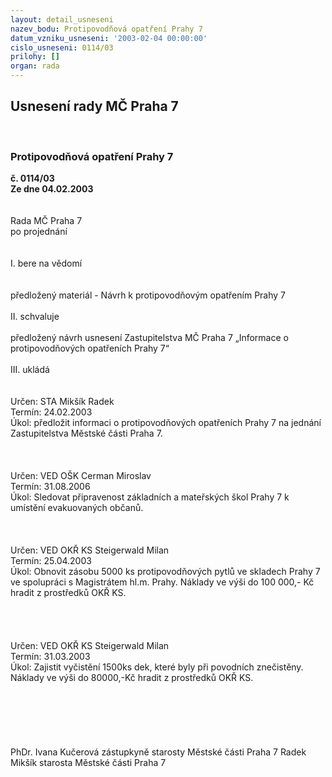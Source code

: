 ```yaml
---
layout: detail_usneseni
nazev_bodu: Protipovodňová opatření Prahy 7
datum_vzniku_usneseni: '2003-02-04 00:00:00'
cislo_usneseni: 0114/03
prilohy: []
organ: rada
---
```

<div id="ucUsn_pList" class="usn">
	<span><h2>Usnesení rady MČ Praha 7 </h2>
<br></span><div class="standBody">
<span><h3>Protipovodňová opatření Prahy 7</h3></span><div class="center">
		<strong>č. 0114/03</strong><br>
	</div>
<div class="center">
		<strong>Ze dne 04.02.2003</strong><br><br>
	</div>
<br>Rada MČ Praha 7<br>po projednání<br><br><br>I.	bere na vědomí<br><br> <br>předložený materiál - Návrh k protipovodňovým opatřením Prahy 7<br><br>II.	schvaluje <br><br>předložený návrh usnesení Zastupitelstva MČ Praha 7 „Informace o protipovodňových opatřeních Prahy 7“<br><br>III.	ukládá <br><br> <br>Určen:	STA Mikšík Radek<br>Termín: 24.02.2003<br>Úkol:	předložit informaci o protipovodňových opatřeních  Prahy 7 na jednání Zastupitelstva Městské části Praha 7.<br> <br><br> <br>Určen:	VED OŠK Cerman Miroslav<br>Termín: 31.08.2006<br>Úkol:	Sledovat připravenost základních a mateřských škol Prahy 7 k umístění evakuovaných občanů.<br> <br><br> <br>Určen:	VED OKŘ KS Steigerwald Milan<br>Termín: 25.04.2003<br>Úkol:	Obnovit zásobu  5000 ks protipovodňových pytlů ve skladech Prahy 7 ve spolupráci s Magistrátem hl.m. Prahy. Náklady ve výši  do 100 000,- Kč hradit z prostředků  OKŘ KS.<br> <br><br><br> <br>Určen:	VED OKŘ KS Steigerwald Milan<br>Termín: 31.03.2003<br>Úkol:	Zajistit vyčistění 1500ks dek, které byly při povodních znečistěny. Náklady ve  výši do 80000,-Kč hradit z prostředků OKŘ  KS.<br> <br><br><br><br><br>	<br>PhDr. Ivana Kučerová zástupkyně starosty Městské části Praha 7	 Radek Mikšík starosta Městské části Praha 7<br>	<br><br>
</div>
</div>